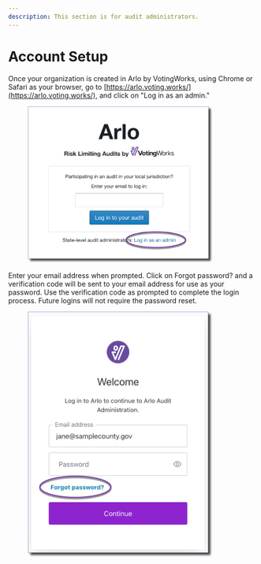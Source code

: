 ```yaml
---
description: This section is for audit administrators.
---
```


# Account Setup

Once your organization is created in Arlo by VotingWorks, using Chrome or Safari as your browser, go to [https://arlo.voting.works/](https://arlo.voting.works/), and click on "Log in as an admin."

<figure><img src="../.gitbook/assets/image (1).png" alt="" width="375"><figcaption></figcaption></figure>

Enter your email address when prompted. Click on Forgot password? and a verification code will be sent to your email address for use as your password. Use the verification code as prompted to complete the login process.  Future logins will not require the password reset.

<figure><img src="../.gitbook/assets/image (2).png" alt="" width="375"><figcaption></figcaption></figure>

